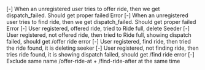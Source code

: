 
[-] When an unregistered user tries to offer ride, then we get dispatch_failed. Should get proper failed Error
[-] When an unregistered user tries to find ride, then we get dispatch_failed. Should get proper failed Error
[-] User registered, offered ride, tried to Ride full, delete Seeder
[-] User registered, not offered ride, then tried to Ride full, showing dispatch failed, should get /offer ride error
[-] User registered, find ride, then tried the ride found, it is deleting seeker
[-] User registered, not finding ride, then tries ride found, it is showing dispatch failed, should get /find ride error
[-] Exclude same name /offer-ride-at + /find-ride-after at the same time
